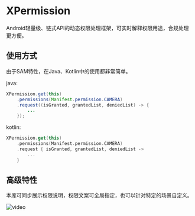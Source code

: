 # XPermission

Android轻量级、链式API的动态权限处理框架，可实时解释权限用途，合规处理更方便。

## 使用方式

由于SAM特性，在Java、Kotlin中的使用都非常简单。

java:

```java
XPermission.get(this)
    .permissions(Manifest.permission.CAMERA)
    .request((isGranted, grantedList, deniedList) -> {
        ...
    });
```

kotlin:

```kotlin
XPermission.get(this)
    .permissions(Manifest.permission.CAMERA)
    .request { isGranted, grantedList, deniedList ->
        ...
    }
```

## 高级特性

本库可同步展示权限说明，权限文案可全局指定，也可以针对特定的场景自定义。

![video](https://raw.githubusercontent.com/YorekLiu/AmazingWidget/master/_screenshots/video.webp)